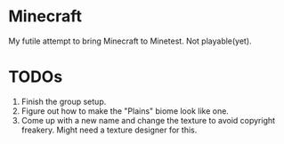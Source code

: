 # Minecraft
My futile attempt to bring Minecraft to Minetest.
Not playable(yet).

# TODOs
1. Finish the group setup.
2. Figure out how to make the "Plains" biome look like one.
3. Come up with a new name and change the texture to avoid copyright freakery. Might need a texture designer for this.
